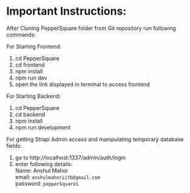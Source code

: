 <h1>Important Instructions:</h1>


After Cloning PepperSquare folder from Git repository run following commands:

  For Starting Frontend:
  1)	cd PepperSquare
  2)	cd frontend
  3)	npm install
  4)	npm run dev
  5)	open the link displayed in terminal to access frontend
  
  For Starting Backend:
  1)	cd PepperSquare
  2)	cd backend
  3)	npm install
  4)	npm run development
  
  For getting Strapi Admin access and manipulating temporary database fields:
  1)	go to http://localhost:1337/admin/auth/login
  2)	enter following details: <br />
        Name: Anshul Mahor <br />
        email: `anshulmahoriitb@gmail.com` <br />
        password: `pepperSquare1`
